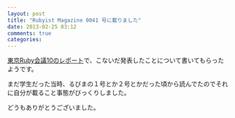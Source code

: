```yaml
---
layout: post
title: "Rubyist Magazine 0041 号に載りました"
date: 2013-02-25 03:12
comments: true
categories:
---
```


[東京Ruby会議10のレポート](http://jp.rubyist.net/magazine/?0041-TokyoRubyKaigi10Report_1st)で、こないだ発表したことについて書いてもらったようです。

まだ学生だった当時、るびまの１号とか２号とかだった頃から読んでたのでそれに自分が載ること事態がびっくりしました。

どうもありがとうございました。
